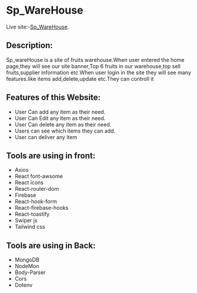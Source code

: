 # Sp_WareHouse

Live site:-[Sp_WareHouse](https://sp-warehouse.firebaseapp.com/).


## Description:
Sp_wareHouse is a site of fruits warehouse.When user entered the home page,they will see our site banner,Top 6 fruits in our warehouse,top sell fruits,supplier information etc.When user login in the site they will see many features.like items add,delete,update etc.They can controll it

## Features of this Website:
* User Can add any item as their need.
* User Can Edit any item as their need.
* User Can delete any item as their need.
* Users can see which items they can add.
* User can deliver any item


## Tools are using in front:
* Axios
*  React font-awsome
* React icons
* React-router-dom
* Firebase 
* React-hook-form
* React-firebase-hooks
* React-toastify
* Swiper js
* Tailwind css

## Tools are using in Back:
* MongoDB
* NodeMon
* Body-Parser
* Cors
* Dotenv